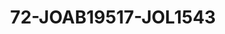 ---
title: 72-JOAB19517-JOL1543
image: /v1543919832/viterbo/72-JOAB19517-JOL1543.jpg
brand: jolie
layout: vestito
---